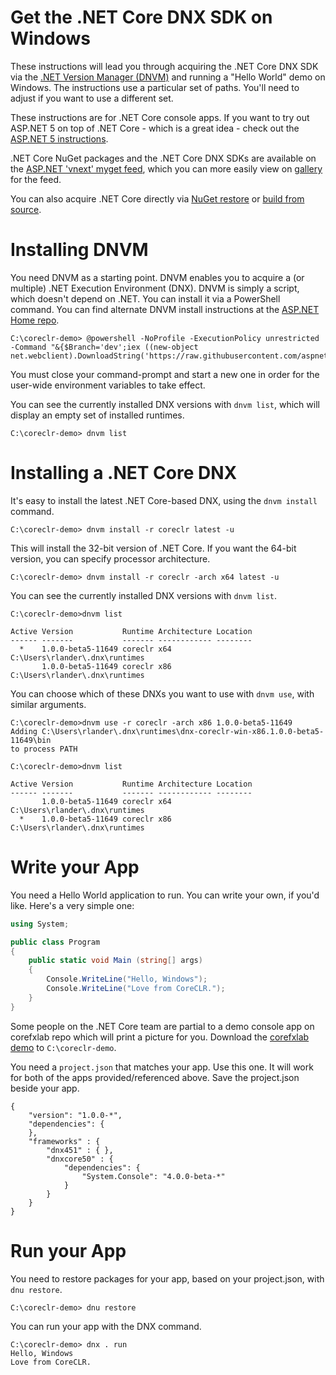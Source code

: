 Get the .NET Core DNX SDK on Windows
====================================

These instructions will lead you through acquiring the .NET Core DNX SDK via the [.NET Version Manager (DNVM)](https://github.com/aspnet/dnvm)  and running a "Hello World" demo on Windows. The instructions use a particular set of paths. You'll need to adjust if you want to use a different set.

These instructions are for .NET Core console apps. If you want to try out ASP.NET 5 on top of .NET Core - which is a great idea - check out the [ASP.NET 5 instructions](https://github.com/aspnet/home).

.NET Core NuGet packages and the .NET Core DNX SDKs are available on the [ASP.NET 'vnext' myget feed](https://www.myget.org/F/aspnetvnext), which you can more easily view on [gallery](https://www.myget.org/gallery/aspnetvnext) for the feed.

You can also acquire .NET Core directly via [NuGet restore](get-coreclr-windows.md) or [build from source](windows-instructions.md). 

Installing DNVM
===============

You need DNVM as a starting point. DNVM enables you to acquire a (or multiple) .NET Execution Environment (DNX). DNVM is simply a script, which doesn't depend on .NET. You can install it via a PowerShell command. You can find alternate DNVM install instructions at the [ASP.NET Home repo](https://github.com/aspnet/home).

	C:\coreclr-demo> @powershell -NoProfile -ExecutionPolicy unrestricted -Command "&{$Branch='dev';iex ((new-object net.webclient).DownloadString('https://raw.githubusercontent.com/aspnet/Home/dev/dnvminstall.ps1'))}"

You must close your command-prompt and start a new one in order for the user-wide environment variables to take effect.

You can see the currently installed DNX versions with `dnvm list`, which will display an empty set of installed runtimes.

	C:\coreclr-demo> dnvm list

Installing a .NET Core DNX
==========================

It's easy to install the latest .NET Core-based DNX, using the `dnvm install` command. 

	C:\coreclr-demo> dnvm install -r coreclr latest -u

This will install the 32-bit version of .NET Core. If you want the 64-bit version, you can specify processor architecture.

	C:\coreclr-demo> dnvm install -r coreclr -arch x64 latest -u

You can see the currently installed DNX versions with `dnvm list`.

	C:\coreclr-demo>dnvm list

	Active Version           Runtime Architecture Location
	------ -------           ------- ------------ --------
	  *    1.0.0-beta5-11649 coreclr x64          C:\Users\rlander\.dnx\runtimes
	       1.0.0-beta5-11649 coreclr x86          C:\Users\rlander\.dnx\runtimes

You can choose which of these DNXs you want to use with `dnvm use`, with similar arguments.

	C:\coreclr-demo>dnvm use -r coreclr -arch x86 1.0.0-beta5-11649
	Adding C:\Users\rlander\.dnx\runtimes\dnx-coreclr-win-x86.1.0.0-beta5-11649\bin
	to process PATH

	C:\coreclr-demo>dnvm list

	Active Version           Runtime Architecture Location
	------ -------           ------- ------------ --------
	       1.0.0-beta5-11649 coreclr x64          C:\Users\rlander\.dnx\runtimes
	  *    1.0.0-beta5-11649 coreclr x86          C:\Users\rlander\.dnx\runtimes

Write your App
==============

You need a Hello World application to run. You can write your own, if you'd like. Here's a very simple one:

```csharp
using System;

public class Program
{
    public static void Main (string[] args)
    {
        Console.WriteLine("Hello, Windows");
        Console.WriteLine("Love from CoreCLR.");
    }   
} 
```

Some people on the .NET Core team are partial to a demo console app on corefxlab repo which will print a picture for you. Download the [corefxlab demo](https://raw.githubusercontent.com/dotnet/corefxlab/master/demos/CoreClrConsoleApplications/HelloWorld/HelloWorld.cs) to `C:\coreclr-demo`.

You need a `project.json` that matches your app. Use this one. It will work for both of the apps provided/referenced above. Save the project.json beside your app.

```
{
    "version": "1.0.0-*",
    "dependencies": {
    },
    "frameworks" : {
        "dnx451" : { },
        "dnxcore50" : {
            "dependencies": {
                "System.Console": "4.0.0-beta-*"
            }
        }
    }
}
```

Run your App
============

You need to restore packages for your app, based on your project.json, with `dnu restore`.

	C:\coreclr-demo> dnu restore

You can run your app with the DNX command.

	C:\coreclr-demo> dnx . run
	Hello, Windows
	Love from CoreCLR.
